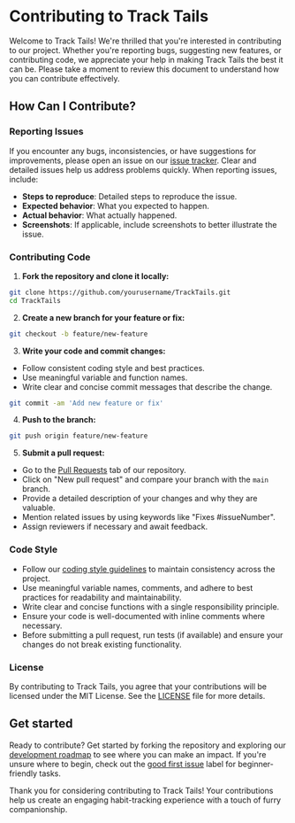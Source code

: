 # Contributing to Track Tails

Welcome to Track Tails! We're thrilled that you're interested in contributing to our project. Whether you're reporting bugs, suggesting new features, or contributing code, we appreciate your help in making Track Tails the best it can be. Please take a moment to review this document to understand how you can contribute effectively.

## How Can I Contribute?

### Reporting Issues

If you encounter any bugs, inconsistencies, or have suggestions for improvements, please open an issue on our [issue tracker](https://github.com/herb-chan/TrackTails/issues). Clear and detailed issues help us address problems quickly. When reporting issues, include:

-   **Steps to reproduce**: Detailed steps to reproduce the issue.
-   **Expected behavior**: What you expected to happen.
-   **Actual behavior**: What actually happened.
-   **Screenshots**: If applicable, include screenshots to better illustrate the issue.

### Contributing Code

1. **Fork the repository and clone it locally:**

```bash
git clone https://github.com/yourusername/TrackTails.git
cd TrackTails
```

2. **Create a new branch for your feature or fix:**

```bash
git checkout -b feature/new-feature
```

3. **Write your code and commit changes:**

-   Follow consistent coding style and best practices.
-   Use meaningful variable and function names.
-   Write clear and concise commit messages that describe the change.

```bash
git commit -am 'Add new feature or fix'
```

4. **Push to the branch:**

```bash
git push origin feature/new-feature
```

5. **Submit a pull request:**

-   Go to the [Pull Requests](https://github.com/herb-chan/TrackTails/pulls) tab of our repository.
-   Click on "New pull request" and compare your branch with the `main` branch.
-   Provide a detailed description of your changes and why they are valuable.
-   Mention related issues by using keywords like "Fixes #issueNumber".
-   Assign reviewers if necessary and await feedback.

### Code Style

-   Follow our [coding style guidelines]() to maintain consistency across the project.
-   Use meaningful variable names, comments, and adhere to best practices for readability and maintainability.
-   Write clear and concise functions with a single responsibility principle.
-   Ensure your code is well-documented with inline comments where necessary.
-   Before submitting a pull request, run tests (if available) and ensure your changes do not break existing functionality.

### License

By contributing to Track Tails, you agree that your contributions will be licensed under the MIT License. See the [LICENSE]() file for more details.

## Get started

Ready to contribute? Get started by forking the repository and exploring our [development roadmap]() to see where you can make an impact. If you're unsure where to begin, check out the [good first issue]() label for beginner-friendly tasks.

Thank you for considering contributing to Track Tails! Your contributions help us create an engaging habit-tracking experience with a touch of furry companionship.
